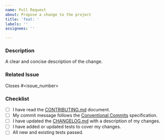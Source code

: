 ```yaml
---
name: Pull Request
about: Propose a change to the project
title: 'feat: '
labels: ''
assignees: ''

---
```


### Description

A clear and concise description of the change.

### Related Issue

Closes #<issue_number>

### Checklist

- [ ] I have read the [CONTRIBUTING.md](CONTRIBUTING.md) document.
- [ ] My commit message follows the [Conventional Commits](https://www.conventionalcommits.org/en/v1.0.0/) specification.
- [ ] I have updated the [CHANGELOG.md](CHANGELOG.md) with a description of my changes.
- [ ] I have added or updated tests to cover my changes.
- [ ] All new and existing tests passed.
